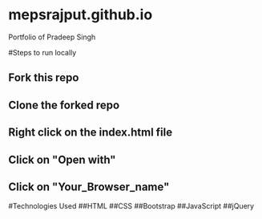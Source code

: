 # mepsrajput.github.io
Portfolio of Pradeep Singh

#Steps to run locally
## Fork this repo
## Clone the forked repo
## Right click on the index.html file
## Click on "Open with"
## Click on "Your_Browser_name"

#Technologies Used
##HTML
##CSS
##Bootstrap
##JavaScript
##jQuery

